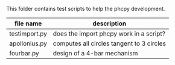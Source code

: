 This folder contains test scripts to help the phcpy development.

| file name      |  description                               |
|----------------|--------------------------------------------|
| testimport.py  | does the import phcpy work in a script?    |
| apollonius.py  | computes all circles tangent to 3 circles  |
| fourbar.py     | design of a 4-bar mechanism                |
